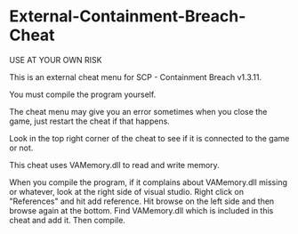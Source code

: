 # External-Containment-Breach-Cheat

USE AT YOUR OWN RISK

This is an external cheat menu for SCP - Containment Breach v1.3.11.

You must compile the program yourself.

The cheat menu may give you an error sometimes when you close the game, just restart the cheat if that happens.

Look in the top right corner of the cheat to see if it is connected to the game or not.

This cheat uses VAMemory.dll to read and write memory.

When you compile the program, if it complains about VAMemory.dll missing or whatever, look at the right side of visual studio. Right click on "References" and hit add reference. Hit browse on the left side and then browse again at the bottom. Find VAMemory.dll which is included in this cheat and add it. Then compile.
